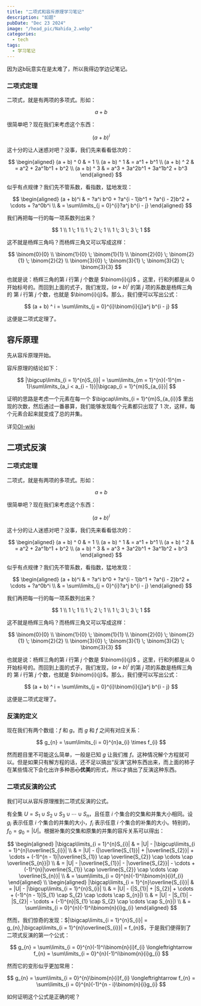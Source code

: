 ```yaml
---
title: "二项式和容斥原理学习笔记"
description: "如题"
pubDate: "Dec 23 2024"
image: "/head_pic/Nahida_2.webp"
categories:
  - tech
tags:
  - 学习笔记
---
```


因为这b玩意实在是太难了，所以我得边学边记笔记。

### 二项式定理

二项式，就是有两项的多项式。形如：

$$
a + b 
$$

很简单吧？现在我们来考虑这个东西：

$$
(a + b) ^ i
$$

这十分的让人迷惑对吧？没事，我们先来看看低次的：

$$
\begin{aligned}
(a + b) ^ 0 & = 1 \\ 
(a + b) ^ 1 & = a^1 + b^1 \\
(a + b) ^ 2 & = a^2 + 2a^1b^1 + b^2 \\
(a + b) ^ 3 & = a^3 + 3a^2b^1 + 3a^1b^2 + b^3
\end{aligned}
$$

似乎有点规律？我们先不管系数，看指数，猛地发现：

$$
\begin{aligned}
(a + b)^i & = ?a^i b^0 + ?a^{i - 1}b^1 + ?a^{i - 2}b^2 + \cdots + ?a^0b^i \\
& = \sum\limits_{j = 0}^{i}?a^j b^{i - j}
\end{aligned}
$$

我们再把每一行的每一项系数列出来？

$$
1 \\
1 \; 1 \\
1 \; 2 \; 1 \\
1 \; 3 \; 3 \; 1
$$

这不就是杨辉三角吗？而杨辉三角又可以写成这样：

$$
\binom{0}{0} \\
\binom{1}{0} \; \binom{1}{1} \\
\binom{2}{0} \; \binom{2}{1} \; \binom{2}{2} \\
\binom{3}{0} \; \binom{3}{1} \; \binom{3}{2} \; \binom{3}{3} 
$$

也就是说：杨辉三角的第 $i$ 行第 $j$ 个数是 $\binom{i}{j}$ 。这里，行和列都是从 $0$ 开始标号的。而回到上面的式子，我们发现，$(a + b)^i$ 的第 $j$ 项的系数是杨辉三角的 第 $i$ 行第 $j$ 个数，也就是 $\binom{i}{j}$。那么，我们便可以写出公式：

$$
(a + b) ^ i = \sum\limits_{j = 0}^{i}\binom{i}{j}a^j b^{i - j}
$$

这便是二项式定理了。

## 容斥原理

先从容斥原理开始。

容斥原理的结论如下：

$$
|\bigcup\limits_{i = 1}^{n}S_{i}| 
 = \sum\limits_{m = 1}^{n}(-1)^{m - 1}\sum\limits_{a_i < a_{i - 1}}|\bigcap_{i = 1}^{m}S_{a_{i}}|
$$

证明的思路是考虑一个元素在每一个 $\bigcap\limits_{i = 1}^{m}S_{a_{i}}$ 里出现的次数，然后通过一番暴算，我们能够发现每个元素都只出现了 $1$ 次，这样，每个元素合起来就变成了总的并集。

详见[OI-wiki](https://oi.wiki/math/combinatorics/inclusion-exclusion-principle/)

## 二项式反演

### 二项式定理

二项式，就是有两项的多项式。形如：

$$
a + b 
$$

很简单吧？现在我们来考虑这个东西：

$$
(a + b) ^ i
$$

这十分的让人迷惑对吧？没事，我们先来看看低次的：

$$
\begin{aligned}
(a + b) ^ 0 & = 1 \\ 
(a + b) ^ 1 & = a^1 + b^1 \\
(a + b) ^ 2 & = a^2 + 2a^1b^1 + b^2 \\
(a + b) ^ 3 & = a^3 + 3a^2b^1 + 3a^1b^2 + b^3
\end{aligned}
$$

似乎有点规律？我们先不管系数，看指数，猛地发现：

$$
\begin{aligned}
(a + b)^i & = ?a^i b^0 + ?a^{i - 1}b^1 + ?a^{i - 2}b^2 + \cdots + ?a^0b^i \\
& = \sum\limits_{j = 0}^{i}?a^j b^{i - j}
\end{aligned}
$$

我们再把每一行的每一项系数列出来？

$$
1 \\
1 \; 1 \\
1 \; 2 \; 1 \\
1 \; 3 \; 3 \; 1
$$

这不就是杨辉三角吗？而杨辉三角又可以写成这样：

$$
\binom{0}{0} \\
\binom{1}{0} \; \binom{1}{1} \\
\binom{2}{0} \; \binom{2}{1} \; \binom{2}{2} \\
\binom{3}{0} \; \binom{3}{1} \; \binom{3}{2} \; \binom{3}{3} 
$$

也就是说：杨辉三角的第 $i$ 行第 $j$ 个数是 $\binom{i}{j}$ 。这里，行和列都是从 $0$ 开始标号的。而回到上面的式子，我们发现，$(a + b)^i$ 的第 $j$ 项的系数是杨辉三角的 第 $i$ 行第 $j$ 个数，也就是 $\binom{i}{j}$。那么，我们便可以写出公式：

$$
(a + b) ^ i = \sum\limits_{j = 0}^{i}\binom{i}{j}a^j b^{i - j}
$$

这便是二项式定理了。

### 反演的定义

现在我们有两个数组：$f$ 和 $g$。而 $g$ 和 $f$ 之间有对应关系：

$$
g_{n} = \sum\limits_{i = 0}^{n}a_{i} \times f_{i}
$$

然而题目里不可能这么简单，一般是已知 $g$ 让我们推 $f$。这种情况解个方程就可以。但是如果只有解方程的话，还不足以搞出“反演”这种东西出来，而上面的柿子在某些情况下会化出许多种~~恶心~~**优美**的形式，所以才搞出了反演这种东西。

### 二项式反演的公式

我们可以从容斥原理推到二项式反演的公式。

有全集 $U = S_{1} \cup S_{2} \cup S_{3} \cup \cdots \cup S_{n}$，且任意 $i$ 个集合的交集和并集大小相同。设 $g_{i}$ 表示任意 $i$ 个集合的并集的大小，$f_{i}$ 表示任意 $i$ 个集合的补集的大小。特别的，$f_{0} = g_{0} = |U|$。根据补集的交集和原集的并集的容斥关系可以得出：

$$
\begin{aligned}
|\bigcap\limits_{i = 1}^{n}S_{i}| 
& = |U| - |\bigcup\limits_{i = 1}^{n}\overline{S_{i}}| \\
& = |U| - (|\overline{S_{1}}| + |\overline{S_{2}}| + \cdots + (-1)^{n - 1}|\overline{S_{1}} \cap \overline{S_{2}} \cap \cdots \cap \overline{S_{n}}|) \\
& = |U| - |\overline{S_{1}}| - |\overline{S_{2}}| - \cdots + (-1)^{n}|\overline{S_{1}} \cap \overline{S_{2}} \cap \cdots \cap \overline{S_{n}}| \\
& = \sum\limits_{i = 0}^{n}(-1)^i\binom{n}{i}f_{i}
\end{aligned}
\\
\begin{aligned}
|\bigcap\limits_{i = 1}^{n}\overline{S_{i}}|
& = |U| - |\bigcup\limits_{i = 1}^{n}S_{i}| \\
& = |U| - (|S_{1}| + |S_{2}| + \cdots + (-1)^{n - 1}|S_{1} \cap S_{2} \cap \cdots \cap S_{n}|) \\
& = |U| - |S_{1}| - |S_{2}| - \cdots + (-1)^{n}|S_{1} \cap S_{2} \cap \cdots \cap S_{n}|) \\
& = \sum\limits_{i = 0}^{n}(-1)^i\binom{n}{i}g_{i}
\end{aligned}
$$

然而，我们惊奇的发现：$|\bigcap\limits_{i = 1}^{n}S_{i}| = g_{n},|\bigcap\limits_{i = 1}^{n}\overline{S_{i}}| = f_{n}$，于是我们便得到了二项式反演的第一个公式：

$$
g_{n} = \sum\limits_{i = 0}^{n}(-1)^i\binom{n}{i}f_{i}
\longleftrightarrow
f_{n} = \sum\limits_{i = 0}^{n}(-1)^i\binom{n}{i}g_{i}
$$

然而它的变形似乎更加常用：

$$
g_{n} = \sum\limits_{i = 0}^{n}\binom{n}{i}f_{i}
\longleftrightarrow
f_{n} = \sum\limits_{i = 0}^{n}(-1)^{n - i}\binom{n}{i}g_{i}
$$

如何证明这个公式是正确的呢？